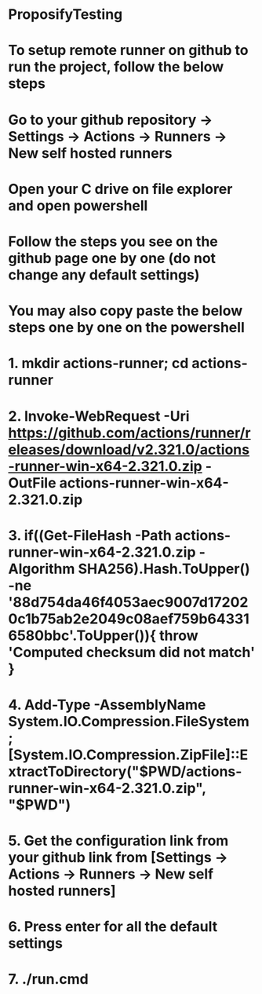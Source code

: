 # ProposifyTesting

# To setup remote runner on github to run the project, follow the below steps

# Go to your github repository -> Settings -> Actions -> Runners -> New self hosted runners
# Open your C drive on file explorer and open powershell
# Follow the steps you see on the github page one by one (do not change any default settings)


# You may also copy paste the below steps one by one on the powershell
# 1. mkdir actions-runner; cd actions-runner
# 2. Invoke-WebRequest -Uri https://github.com/actions/runner/releases/download/v2.321.0/actions-runner-win-x64-2.321.0.zip -OutFile actions-runner-win-x64-2.321.0.zip
# 3. if((Get-FileHash -Path actions-runner-win-x64-2.321.0.zip -Algorithm SHA256).Hash.ToUpper() -ne '88d754da46f4053aec9007d172020c1b75ab2e2049c08aef759b643316580bbc'.ToUpper()){ throw 'Computed checksum did not match' }
# 4. Add-Type -AssemblyName System.IO.Compression.FileSystem ; [System.IO.Compression.ZipFile]::ExtractToDirectory("$PWD/actions-runner-win-x64-2.321.0.zip", "$PWD")
# 5. Get the configuration link from your github link from [Settings -> Actions -> Runners -> New self hosted runners]
# 6. Press enter for all the default settings
# 7. ./run.cmd
